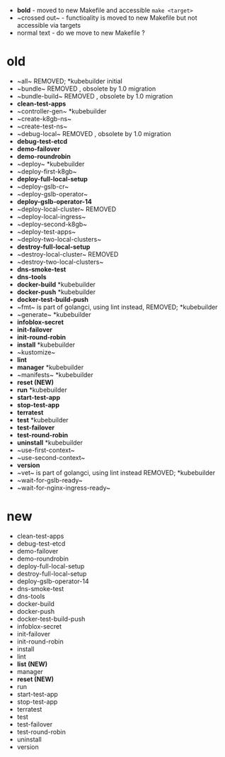  - **bold** - moved to new Makefile and accessible `make <target>`
 - ~crossed out~ - functioality is moved to new Makefile but not accessible via targets
 - normal text - do we move to new Makefile ? 

# old

 - ~all~ REMOVED; *kubebuilder initial
 - ~bundle~ REMOVED , obsolete by 1.0 migration
 - ~bundle-build~ REMOVED , obsolete by 1.0 migration
 - **clean-test-apps**
 - ~controller-gen~ *kubebuilder
 - ~create-k8gb-ns~
 - ~create-test-ns~
 - ~debug-local~ REMOVED , obsolete by 1.0 migration
 - **debug-test-etcd**
 - **demo-failover**
 - **demo-roundrobin**
 - ~deploy~ *kubebuilder
 - ~deploy-first-k8gb~
 - **deploy-full-local-setup**
 - ~deploy-gslb-cr~
 - ~deploy-gslb-operator~
 - **deploy-gslb-operator-14**
 - ~deploy-local-cluster~ REMOVED
 - ~deploy-local-ingress~
 - ~deploy-second-k8gb~
 - ~deploy-test-apps~
 - ~deploy-two-local-clusters~
 - **destroy-full-local-setup**
 - ~destroy-local-cluster~ REMOVED
 - ~destroy-two-local-clusters~
 - **dns-smoke-test**
 - **dns-tools**
 - **docker-build** *kubebuilder
 - **docker-push** *kubebuilder
 - **docker-test-build-push**
 - ~fmt~ is part of golangci, using lint instead, REMOVED; *kubebuilder
 - ~generate~ *kubebuilder
 - **infoblox-secret**
 - **init-failover**
 - **init-round-robin**
 - **install** *kubebuilder
 - ~kustomize~
 - **lint**
 - **manager** *kubebuilder
 - ~manifests~ *kubebuilder
 - **reset (NEW)**
 - **run** *kubebuilder
 - **start-test-app**
 - **stop-test-app**
 - **terratest**
 - **test** *kubebuilder
 - **test-failover**
 - **test-round-robin**
 - **uninstall** *kubebuilder
 - ~use-first-context~
 - ~use-second-context~
 - **version**
 - ~vet~ is part of golangci, using lint instead REMOVED; *kubebuilder
 - ~wait-for-gslb-ready~
 - ~wait-for-nginx-ingress-ready~


# new
 - clean-test-apps
 - debug-test-etcd
 - demo-failover
 - demo-roundrobin
 - deploy-full-local-setup
 - destroy-full-local-setup
 - deploy-gslb-operator-14
 - dns-smoke-test
 - dns-tools
 - docker-build
 - docker-push
 - docker-test-build-push
 - infoblox-secret
 - init-failover
 - init-round-robin
 - install
 - lint
 - **list (NEW)**
 - manager
 - **reset (NEW)**
 - run
 - start-test-app
 - stop-test-app
 - terratest
 - test
 - test-failover
 - test-round-robin
 - uninstall
 - version


